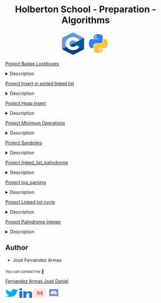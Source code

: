 <h1 align="center">Holberton School - Preparation - Algorithms</h1>

<p align="center">
	<img width="75" height="75" src="./images/c.webp" alt="C Logo">
	<img width="75" height="75" src="./images/python.png" alt="Python Logo">
</p>


[Project Badge Lockboxes](./lockboxes/)
<details>
<summary>Description</summary>
</details>

[Project Insert in sorted linked list](./insert_in_sorted_linked_list/)
<details>
<summary>Description</summary>
</details>

[Project Heap Insert](./heap_insert/)
<details>
<summary>Description</summary>
</details>

[Project Minimum Operations](./minimum_operations/)
<details>
<summary>Description</summary>
</details>

[Project Sandpiles](./sandpiles/)
<details>
<summary>Description</summary>
</details>

[Project linked_list_palindrome](./linked_list_palindrome/)
<details>
<summary>Description</summary>
</details>

[Project log_parsing](./log_parsing/)
<details>
<summary>Description</summary>
</details>

[Project Linked list cycle](./linked_list_cycle/)
<details>
<summary>Description</summary>
</details>

[Project Palindrome integer](./palindrome_integer/)
<details>
<summary>Description</summary>
<p>A palindrome is a sequence of characters, whether a word, phrase, or number, that reads the same way from left to right and from right to left. </p>
In other words, it is a symmetrical structure that does not change when reversed, like "bear," "recognize," or "1221."
</details>

## Author

* José Fernàndez Armas

<sub>_You can contact me_ 📩

[Fernandez Armas José Daniel](https://github.com/crasride)

<p align="left">
<a href="https://twitter.com/JosFern35900656" target="blank"><img align="center" src="./images/twitter.svg" alt="crasride" height="30" width="40" /></a>
<a href="https://www.linkedin.com/in/jd-fernandez/" target="blank"><img align="center" src="./images/linked-in-alt.svg" alt="crasride" height="30" width="40" /></a>
<a href="https://medium.com/@4990" target="blank"><img align="center" src="./images/medium.svg" alt="@crasride" height="30" width="40" /></a>
<a href="https://discord.gg/José Fernandez Armas#7992" target="blank"><img align="center" src="./images/discord.svg" alt="crasride" height="30" width="40" /></a>
</p>
